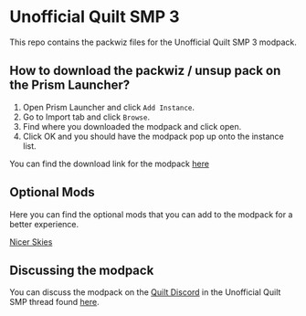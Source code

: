 # Unofficial Quilt SMP 3

This repo contains the packwiz files for the Unofficial Quilt SMP 3 modpack.

## How to download the packwiz / unsup pack on the Prism Launcher?

1. Open Prism Launcher and click `Add Instance`.
2. Go to Import tab and click `Browse`.
3. Find where you downloaded the modpack and click open.
4. Click OK and you should have the modpack pop up onto the instance list.

You can find the download link for the modpack [here](https://cdn.discordapp.com/attachments/1148057850204127337/1155437477419548713/Unoffical-Quilt-SMP.zip)

## Optional Mods

Here you can find the optional mods that you can add to the modpack for a better experience.

[Nicer Skies](https://modrinth.com/mod/nicer-skies)

## Discussing the modpack

You can discuss the modpack on the [Quilt Discord](https://discord.quiltmc.org/) in the Unofficial Quilt SMP thread found [here](https://discord.com/channels/817576132726620200/1148057850204127337).
